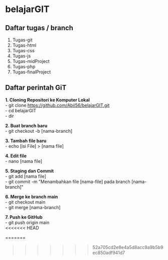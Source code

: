 # belajarGIT

## Daftar tugas / branch
1. Tugas-git
2. Tugas-html
3. Tugas-css
4. Tugas-js
5. Tugas-midProject
6. Tugas-php
7. Tugas-finalProject

## Daftar perintah GiT
**1. Cloning Repositori ke Komputer Lokal**  
    - git clone https://github.com/Abil56/belajarGIT.git  
    - cd belajarGIT  
    - dir  
    
**2. Buat branch baru**  
    - git checkout -b [nama-branch]  
    
**3. Tambah file baru**  
    - echo [isi File] > [nama file]  
    
**4. Edit file**  
    - nano [nama file]  
    
**5. Staging dan Commit**  
    - git add [nama file]  
    - git commit -m "Menambahkan file [nama-file] pada branch [nama-branch]"  
    
**6. Merge ke branch main**  
    - git checkout main  
    - git merge [nama-branch]  
    
**7. Push ke GitHub**  
    - git push origin main  
<<<<<<< HEAD

=======
>>>>>>> 52a705cd2e8e4a5d8acc9a9b5b9ec850adf941d7
